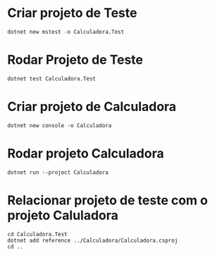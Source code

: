 # Criar projeto de Teste
```dotnet new mstest -o Calculadora.Test```

# Rodar Projeto de Teste 
```dotnet test Calculadora.Test```

# Criar projeto de Calculadora 
```dotnet new console -o Calculadora```

# Rodar projeto Calculadora 
```dotnet run --project Calculadora```


# Relacionar projeto de teste com o projeto Caluladora
```
cd Calculadora.Test
dotnet add reference ../Calculadora/Calculadora.csproj
cd ..
```
